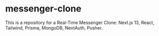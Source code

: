 # messenger-clone
This is a repository for a Real-Time Messenger Clone: Next.js 13, React, Tailwind, Prisma, MongoDB, NextAuth, Pusher.
